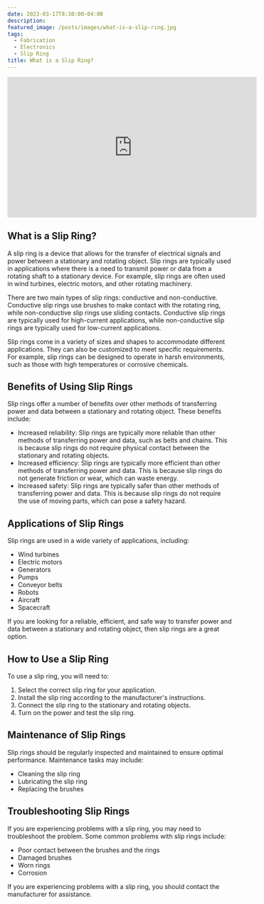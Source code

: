 ```yaml
---
date: 2023-03-17T8:30:00-04:00
description:
featured_image: /posts/images/what-is-a-slip-ring.jpg
tags:
  - Fabrication
  - Electronics
  - Slip Ring
title: What is a Slip Ring?
---
```


<div class="iframe-16-9-container">
<iframe class="youTubeIframe" width="560" height="315" src="https://www.youtube.com/embed/dKRbTwEVEsQ?rel=0" title="YouTube video player" frameborder="0" allow="accelerometer; autoplay; clipboard-write; encrypted-media; gyroscope; picture-in-picture; web-share" allowfullscreen></iframe>
</div>

## What is a Slip Ring?

A slip ring is a device that allows for the transfer of electrical signals and power between a stationary and rotating object. Slip rings are typically used in applications where there is a need to transmit power or data from a rotating shaft to a stationary device. For example, slip rings are often used in wind turbines, electric motors, and other rotating machinery.

There are two main types of slip rings: conductive and non-conductive. Conductive slip rings use brushes to make contact with the rotating ring, while non-conductive slip rings use sliding contacts. Conductive slip rings are typically used for high-current applications, while non-conductive slip rings are typically used for low-current applications.

Slip rings come in a variety of sizes and shapes to accommodate different applications. They can also be customized to meet specific requirements. For example, slip rings can be designed to operate in harsh environments, such as those with high temperatures or corrosive chemicals.

## Benefits of Using Slip Rings

Slip rings offer a number of benefits over other methods of transferring power and data between a stationary and rotating object. These benefits include:

- Increased reliability: Slip rings are typically more reliable than other methods of transferring power and data, such as belts and chains. This is because slip rings do not require physical contact between the stationary and rotating objects.
- Increased efficiency: Slip rings are typically more efficient than other methods of transferring power and data. This is because slip rings do not generate friction or wear, which can waste energy.
- Increased safety: Slip rings are typically safer than other methods of transferring power and data. This is because slip rings do not require the use of moving parts, which can pose a safety hazard.

## Applications of Slip Rings

Slip rings are used in a wide variety of applications, including:

- Wind turbines
- Electric motors
- Generators
- Pumps
- Conveyor belts
- Robots
- Aircraft
- Spacecraft

If you are looking for a reliable, efficient, and safe way to transfer power and data between a stationary and rotating object, then slip rings are a great option.

## How to Use a Slip Ring

To use a slip ring, you will need to:

1. Select the correct slip ring for your application.
2. Install the slip ring according to the manufacturer's instructions.
3. Connect the slip ring to the stationary and rotating objects.
4. Turn on the power and test the slip ring.

## Maintenance of Slip Rings

Slip rings should be regularly inspected and maintained to ensure optimal performance. Maintenance tasks may include:

- Cleaning the slip ring
- Lubricating the slip ring
- Replacing the brushes

## Troubleshooting Slip Rings

If you are experiencing problems with a slip ring, you may need to troubleshoot the problem. Some common problems with slip rings include:

- Poor contact between the brushes and the rings
- Damaged brushes
- Worn rings
- Corrosion

If you are experiencing problems with a slip ring, you should contact the manufacturer for assistance.
